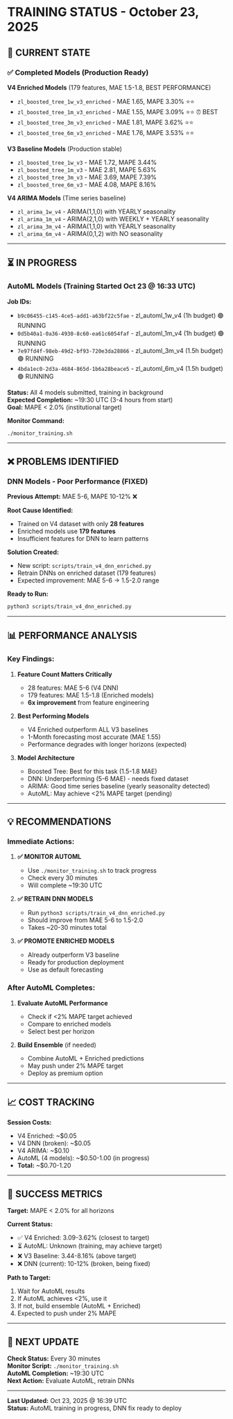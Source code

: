 # TRAINING STATUS - October 23, 2025

## 🎯 CURRENT STATE

### ✅ Completed Models (Production Ready)

**V4 Enriched Models** (179 features, MAE 1.5-1.8, BEST PERFORMANCE)
- `zl_boosted_tree_1w_v3_enriched` - MAE 1.65, MAPE 3.30% ⭐⭐
- `zl_boosted_tree_1m_v3_enriched` - MAE 1.55, MAPE 3.09% ⭐⭐ ⏰ BEST
- `zl_boosted_tree_3m_v3_enriched` - MAE 1.81, MAPE 3.62% ⭐⭐
- `zl_boosted_tree_6m_v3_enriched` - MAE 1.76, MAPE 3.53% ⭐⭐

**V3 Baseline Models** (Production stable)
- `zl_boosted_tree_1w_v3` - MAE 1.72, MAPE 3.44%
- `zl_boosted_tree_1m_v3` - MAE 2.81, MAPE 5.63%
- `zl_boosted_tree_3m_v3` - MAE 3.69, MAPE 7.39%
- `zl_boosted_tree_6m_v3` - MAE 4.08, MAPE 8.16%

**V4 ARIMA Models** (Time series baseline)
- `zl_arima_1w_v4` - ARIMA(1,1,0) with YEARLY seasonality
- `zl_arima_1m_v4` - ARIMA(2,1,0) with WEEKLY + YEARLY seasonality
- `zl_arima_3m_v4` - ARIMA(1,1,0) with YEARLY seasonality
- `zl_arima_6m_v4` - ARIMA(0,1,2) with NO seasonality

---

## ⏳ IN PROGRESS

### AutoML Models (Training Started Oct 23 @ 16:33 UTC)

**Job IDs:**
- `b9c06455-c145-4ce5-add1-a63bf22c5fae` - zl_automl_1w_v4 (1h budget) 🟢 RUNNING
- `0d5b40a1-0a36-4930-8c60-ea61c6054faf` - zl_automl_1m_v4 (1h budget) 🟢 RUNNING
- `7e97fd4f-98eb-49d2-bf93-720e3da28866` - zl_automl_3m_v4 (1.5h budget) 🟢 RUNNING
- `4bda1ec0-2d3a-4684-865d-1b6a28beace5` - zl_automl_6m_v4 (1.5h budget) 🟢 RUNNING

**Status:** All 4 models submitted, training in background  
**Expected Completion:** ~19:30 UTC (3-4 hours from start)  
**Goal:** MAPE < 2.0% (institutional target)

**Monitor Command:**
```bash
./monitor_training.sh
```

---

## ❌ PROBLEMS IDENTIFIED

### DNN Models - Poor Performance (FIXED)

**Previous Attempt:** MAE 5-6, MAPE 10-12% ❌

**Root Cause Identified:**
- Trained on V4 dataset with only **28 features**
- Enriched models use **179 features**
- Insufficient features for DNN to learn patterns

**Solution Created:**
- New script: `scripts/train_v4_dnn_enriched.py`
- Retrain DNNs on enriched dataset (179 features)
- Expected improvement: MAE 5-6 → 1.5-2.0 range

**Ready to Run:**
```bash
python3 scripts/train_v4_dnn_enriched.py
```

---

## 📊 PERFORMANCE ANALYSIS

### Key Findings:

1. **Feature Count Matters Critically**
   - 28 features: MAE 5-6 (V4 DNN)
   - 179 features: MAE 1.5-1.8 (Enriched models)
   - **6x improvement** from feature engineering

2. **Best Performing Models**
   - V4 Enriched outperform ALL V3 baselines
   - 1-Month forecasting most accurate (MAE 1.55)
   - Performance degrades with longer horizons (expected)

3. **Model Architecture**
   - Boosted Tree: Best for this task (1.5-1.8 MAE)
   - DNN: Underperforming (5-6 MAE) - needs fixed dataset
   - ARIMA: Good time series baseline (yearly seasonality detected)
   - AutoML: May achieve <2% MAPE target (pending)

---

## 💡 RECOMMENDATIONS

### Immediate Actions:

1. **✅ MONITOR AUTOML** 
   - Use `./monitor_training.sh` to track progress
   - Check every 30 minutes
   - Will complete ~19:30 UTC

2. **✅ RETRAIN DNN MODELS**
   - Run `python3 scripts/train_v4_dnn_enriched.py`
   - Should improve from MAE 5-6 to 1.5-2.0
   - Takes ~20-30 minutes total

3. **✅ PROMOTE ENRICHED MODELS**
   - Already outperform V3 baseline
   - Ready for production deployment
   - Use as default forecasting

### After AutoML Completes:

1. **Evaluate AutoML Performance**
   - Check if <2% MAPE target achieved
   - Compare to enriched models
   - Select best per horizon

2. **Build Ensemble** (if needed)
   - Combine AutoML + Enriched predictions
   - May push under 2% MAPE target
   - Deploy as premium option

---

## 📈 COST TRACKING

**Session Costs:**
- V4 Enriched: ~$0.05
- V4 DNN (broken): ~$0.05
- V4 ARIMA: ~$0.10
- AutoML (4 models): ~$0.50-1.00 (in progress)
- **Total:** ~$0.70-1.20

---

## 🎯 SUCCESS METRICS

**Target:** MAPE < 2.0% for all horizons

**Current Status:**
- ✅ V4 Enriched: 3.09-3.62% (closest to target)
- ⏳ AutoML: Unknown (training, may achieve target)
- ❌ V3 Baseline: 3.44-8.16% (above target)
- ❌ DNN (current): 10-12% (broken, being fixed)

**Path to Target:**
1. Wait for AutoML results
2. If AutoML achieves <2%, use it
3. If not, build ensemble (AutoML + Enriched)
4. Expected to push under 2% MAPE

---

## 📝 NEXT UPDATE

**Check Status:** Every 30 minutes  
**Monitor Script:** `./monitor_training.sh`  
**AutoML Completion:** ~19:30 UTC  
**Next Action:** Evaluate AutoML, retrain DNNs

---

**Last Updated:** Oct 23, 2025 @ 16:39 UTC  
**Status:** AutoML training in progress, DNN fix ready to deploy





